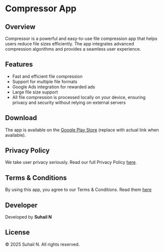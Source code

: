 # Compressor App

## Overview
Compressor is a powerful and easy-to-use file compression app that helps users reduce file sizes efficiently. The app integrates advanced compression algorithms and provides a seamless user experience.

## Features
- Fast and efficient file compression
- Support for multiple file formats
- Google Ads integration for rewarded ads
- Large file size support
- All file compression is processed locally on your device, ensuring privacy and security without relying on external servers

## Download
The app is available on the [Google Play Store](#) (replace with actual link when available).

## Privacy Policy
We take user privacy seriously. Read our full Privacy Policy [here](https://github.com/suhail600/compressor/blob/main/privacy_policy.md).

## Terms & Conditions
By using this app, you agree to our Terms & Conditions. Read them [here](https://github.com/suhail600/compressor/blob/main/terms_and_conditions.md)

## Developer
Developed by **Suhail N**

## License
© 2025 Suhail N. All rights reserved.
